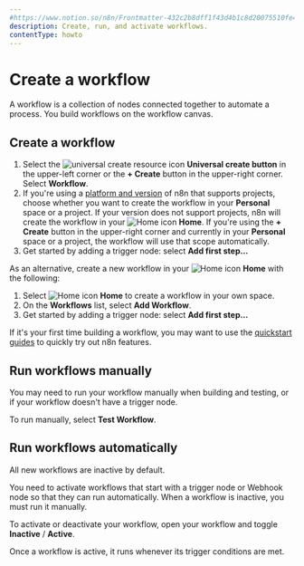 ```yaml
---
#https://www.notion.so/n8n/Frontmatter-432c2b8dff1f43d4b1c8d20075510fe4
description: Create, run, and activate workflows.
contentType: howto
---
```


# Create a workflow

A workflow is a collection of nodes connected together to automate a process. You build workflows on the workflow canvas.

## Create a workflow

1. Select the <span class="inline-image">![universal create resource icon](/_images/common-icons/universal-resource-button.png)</span> **Universal create button** in the upper-left corner or the **+ Create** button in the upper-right corner. Select **Workflow**.
1. If you're using a [platform and version](/choose-n8n/) of n8n that supports projects, choose whether you want to create the workflow in your **Personal** space or a project. If your version does not support projects, n8n will create the workflow in your <span class="inline-image">![Home icon](/_images/common-icons/home.png)</span> **Home**. If you're using the **+ Create** button in the upper-right corner and currently in your **Personal** space or a project, the workflow will use that scope automatically.
1. Get started by adding a trigger node: select **Add first step...**

As an alternative, create a new workflow in your <span class="inline-image">![Home icon](/_images/common-icons/home.png)</span> **Home** with the following:

1. Select <span class="inline-image">![Home icon](/_images/common-icons/home.png)</span> **Home** to create a workflow in your own space.
1. On the **Workflows** list, select **Add Workflow**.
1. Get started by adding a trigger node: select **Add first step...**

If it's your first time building a workflow, you may want to use the [quickstart guides](/try-it-out/) to quickly try out n8n features.

## Run workflows manually

You may need to run your workflow manually when building and testing, or if your workflow doesn't have a trigger node. 

To run manually, select **Test Workflow**.

## Run workflows automatically

All new workflows are inactive by default.

You need to activate workflows that start with a trigger node or Webhook node so that they can run automatically. When a workflow is inactive, you must run it manually.

To activate or deactivate your workflow, open your workflow and toggle **Inactive** / **Active**.

Once a workflow is active, it runs whenever its trigger conditions are met.
